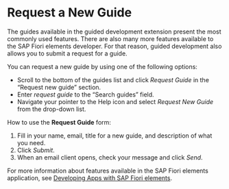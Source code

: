 <!-- loiob6722617735b4c60aae0d2ef04646c75 -->

# Request a New Guide

The guides available in the guided development extension present the most commonly used features. There are also many more features available to the SAP Fiori elements developer. For that reason, guided development also allows you to submit a request for a guide.

You can request a new guide by using one of the following options:

-   Scroll to the bottom of the guides list and click *Request Guide* in the “Request new guide” section.
-   Enter *request guide* to the “Search guides” field.
-   Navigate your pointer to the Help icon and select *Request New Guide* from the drop-down list.

How to use the **Request Guide** form:

1.  Fill in your name, email, title for a new guide, and description of what you need.
2.  Click *Submit*.
3.  When an email client opens, check your message and click *Send*.

For more information about features available in the SAP Fiori elements application, see [Developing Apps with SAP Fiori elements](https://sapui5.hana.ondemand.com/#/topic/03265b0408e2432c9571d6b3feb6b1fd).

